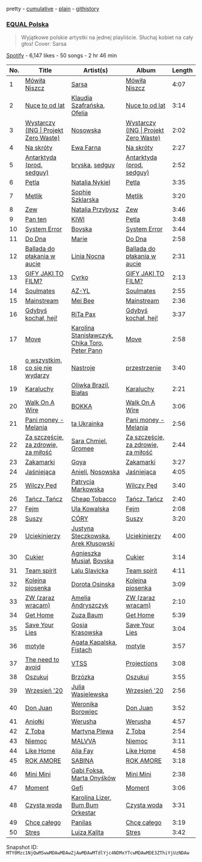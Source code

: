 pretty - [cumulative](/playlists/cumulative/37i9dQZF1DWWsiJMaq2jt5.md) - [plain](/playlists/plain/37i9dQZF1DWWsiJMaq2jt5) - [githistory](https://github.githistory.xyz/mackorone/spotify-playlist-archive/blob/main/playlists/plain/37i9dQZF1DWWsiJMaq2jt5)

### [EQUAL Polska](https://open.spotify.com/playlist/37i9dQZF1DWWsiJMaq2jt5)

> Wyjątkowe polskie artystki na jednej playliście\. Słuchaj kobiet na cały głos! Cover: Sarsa

[Spotify](https://open.spotify.com/user/spotify) - 6,147 likes - 50 songs - 2 hr 46 min

| No. | Title | Artist(s) | Album | Length |
|---|---|---|---|---|
| 1 | [Mówiła Niszcz](https://open.spotify.com/track/6i39OUhqZwu9aDWbf0TPYi) | [Sarsa](https://open.spotify.com/artist/0lKCO7SCRiTCS4ZEU6l1zx) | [Mówiła Niszcz](https://open.spotify.com/album/0zRrWZ00NwJlx8C3LufbSW) | 4:07 |
| 2 | [Nucę to od lat](https://open.spotify.com/track/4pPj5faueYByaemvbKViEA) | [Klaudia Szafrańska](https://open.spotify.com/artist/5KQOO1nMW2y16wX56EDZep), [Ofelia](https://open.spotify.com/artist/0FbccBQBb69lfv4arbt6kX) | [Nucę to od lat](https://open.spotify.com/album/7zgk0fonkCMcxC78y0RzgY) | 3:14 |
| 3 | [Wystarczy \(ING \| Projekt Zero Waste\)](https://open.spotify.com/track/0SKhzClnBWlBL84JHMWfjP) | [Nosowska](https://open.spotify.com/artist/0GykMtlKoc68Hj2jwZLXul) | [Wystarczy \(ING \| Projekt Zero Waste\)](https://open.spotify.com/album/4axRFgPiBDvXQcBrbLcEOU) | 2:02 |
| 4 | [Na skróty](https://open.spotify.com/track/1eD30CVBMjfXnhFTPcNyOn) | [Ewa Farna](https://open.spotify.com/artist/6xajh3A5qhxsNffhhBNntC) | [Na skróty](https://open.spotify.com/album/0RHBRDZZinBgu9n3J28op5) | 2:27 |
| 5 | [Antarktyda \(prod\. sedguy\)](https://open.spotify.com/track/5m09LYwV7dSwkt36aVHJiq) | [bryska](https://open.spotify.com/artist/5I8Y0U8doFLVCsSY88v4Vh), [sedguy](https://open.spotify.com/artist/0dKVhjeQK0F1tqd32emoPf) | [Antarktyda \(prod\. sedguy\)](https://open.spotify.com/album/57amdXj0xAZGNpRYrnt9ti) | 2:52 |
| 6 | [Pętla](https://open.spotify.com/track/3U0RksRf5UWIbNyOZdcDs9) | [Natalia Nykiel](https://open.spotify.com/artist/2f0ffZ1gPxazVKo0TossWj) | [Pętla](https://open.spotify.com/album/56Ltk6jRklV7ELFLFCRyrQ) | 3:35 |
| 7 | [Mętlik](https://open.spotify.com/track/44fKOwxgepvQoL170ffP9F) | [Sophie Szklarska](https://open.spotify.com/artist/09GfElZ8wfFoJyaHNbSaan) | [Mętlik](https://open.spotify.com/album/0FcDuooVZS7mab210eXuZk) | 3:20 |
| 8 | [Zew](https://open.spotify.com/track/1rXTQ8TgC9R6ENxFwXMZyK) | [Natalia Przybysz](https://open.spotify.com/artist/03KLzHVK6la8dVop1iVI5x) | [Zew](https://open.spotify.com/album/6GDQXxPZPfJhi5qrsYkMYS) | 3:46 |
| 9 | [Pan ten](https://open.spotify.com/track/1LdeDUCyrxAIoSzfbqyElX) | [KIWI](https://open.spotify.com/artist/6VQUyaRqUl5BCTJS0cCEki) | [Pętla](https://open.spotify.com/album/5XUJwC1TtVT7xm3Qjtev4I) | 3:48 |
| 10 | [System Error](https://open.spotify.com/track/2CbajDot5yvg55UV5DfwKr) | [Bovska](https://open.spotify.com/artist/4E8L0A5xtDhcMaeBO7p0eg) | [System Error](https://open.spotify.com/album/5SC8reAzbetLsJKWyhHtya) | 3:44 |
| 11 | [Do Dna](https://open.spotify.com/track/2pLWpf39JddZvFr5V3DwOv) | [Marie](https://open.spotify.com/artist/5o7Atiia4I0WLFuN2qAu6M) | [Do Dna](https://open.spotify.com/album/6aOAVeSpgMLmtl061lZthv) | 2:58 |
| 12 | [Ballada do płakania w aucie](https://open.spotify.com/track/63Xif0fhiTj7bNCvMb0Onw) | [Linia Nocna](https://open.spotify.com/artist/6ASsF4ZKpJlpeRF7HarDfe) | [Ballada do płakania w aucie](https://open.spotify.com/album/3wEyIsqtIZHqeDgT5OauTy) | 2:31 |
| 13 | [GIFY JAKI TO FILM?](https://open.spotify.com/track/76r19nflQpxTHdhPekYPsM) | [Cyrko](https://open.spotify.com/artist/5CbbOjtGnLPHyQj6ml7WLL) | [GIFY JAKI TO FILM?](https://open.spotify.com/album/32eBZICFy2CyGQN1S5m1Xp) | 2:13 |
| 14 | [Soulmates](https://open.spotify.com/track/1Gpv1slEPSrrQV5sYGHVHh) | [AZ\-YL](https://open.spotify.com/artist/3QnXWCrjJLdxs8UbRr5qNb) | [Soulmates](https://open.spotify.com/album/0ARG2Q5VsoMSsM5STL2Q1w) | 2:55 |
| 15 | [Mainstream](https://open.spotify.com/track/6lC3zr3ZatgVDt7zkysIQ0) | [Mei Bee](https://open.spotify.com/artist/6MYxeBePETj6Ojx2O5BQhY) | [Mainstream](https://open.spotify.com/album/6hAXTblvzzVPvGEdnEatH7) | 2:36 |
| 16 | [Gdybyś kochał, hej!](https://open.spotify.com/track/2rHgQ2mF8yW0Qk9mav1SoD) | [RiTa Pax](https://open.spotify.com/artist/4aDFcRtPirEhd1sqCd2BUg) | [Gdybyś kochał, hej!](https://open.spotify.com/album/5IfdeRC000Bj4UE5SK647s) | 3:37 |
| 17 | [Move](https://open.spotify.com/track/2Ze9HTvHIgsZYn8ixNC8Gn) | [Karolina Stanisławczyk](https://open.spotify.com/artist/3vgdTroZ4H9ynPQTheek1t), [Chika Toro](https://open.spotify.com/artist/3kKiyuLAcs0JBtHzDTVKF1), [Peter Pann](https://open.spotify.com/artist/5RWzjEjUW2NWpSm00Ieo5X) | [Move](https://open.spotify.com/album/62dioBkatAgWPNSgRPgpQQ) | 2:58 |
| 18 | [o wszystkim, co się nie wydarzy](https://open.spotify.com/track/0tXyQ7j2jPeFtY41kKDEKF) | [Nastroje](https://open.spotify.com/artist/6FWkzWZNuhvxDIK7pklx5h) | [przestrzenie](https://open.spotify.com/album/2azZwTdvRYVGlwbQZZ2170) | 3:40 |
| 19 | [Karaluchy](https://open.spotify.com/track/0B287gCJFWfvoCMs8ZIO1K) | [Oliwka Brazil](https://open.spotify.com/artist/7HhC70MoKQYjd2lnF5Znhs), [Białas](https://open.spotify.com/artist/2ufQfSFDFXfMS7MEMzdGZE) | [Karaluchy](https://open.spotify.com/album/53H8xnW9CjDrAffFVQ6Npt) | 2:21 |
| 20 | [Walk On A Wire](https://open.spotify.com/track/2Oo4YemfnJvkFbFzfFV3u5) | [BOKKA](https://open.spotify.com/artist/6R2e6FSXY9vhgOulV08FO3) | [Walk On A Wire](https://open.spotify.com/album/5zCNJ0ricZzPQr4rcGpHCe) | 3:06 |
| 21 | [Pani money \- Melania](https://open.spotify.com/track/7nIPmHFGHZ4biemUdOBiwf) | [ta Ukrainka](https://open.spotify.com/artist/5kH7ZateqBrrUv6u6snhnp) | [Pani money \- Melania](https://open.spotify.com/album/3yUAWnsKYNU6Ol8dEFHrom) | 2:56 |
| 22 | [Za szczęście, za zdrowie, za miłość](https://open.spotify.com/track/6dl4YHea7Pd5ORhp2sCrkv) | [Sara Chmiel](https://open.spotify.com/artist/57HF3clFmobnP0FmKb4leY), [Gromee](https://open.spotify.com/artist/2oRTLExi1ct74cVtfAwfhV) | [Za szczęście, za zdrowie, za miłość](https://open.spotify.com/album/6HpyEQrE1ZO9j3iPme9O8a) | 2:44 |
| 23 | [Zakamarki](https://open.spotify.com/track/10PxDSwCNr8jbwqPoTmjBV) | [Goya](https://open.spotify.com/artist/3ppWDN3lGw7UOGY7z2EQLB) | [Zakamarki](https://open.spotify.com/album/20mFUUepceflwVeObNLqfA) | 3:27 |
| 24 | [Jaśniejąca](https://open.spotify.com/track/1CAZv6eMHrFq1OEL3IN1R6) | [Anieli](https://open.spotify.com/artist/014XDYJJQpJHyaZyxpJrrB), [Nosowska](https://open.spotify.com/artist/0GykMtlKoc68Hj2jwZLXul) | [Jaśniejąca](https://open.spotify.com/album/22qvjNJPQnZXpccerfePz9) | 4:05 |
| 25 | [Wilczy Pęd](https://open.spotify.com/track/0oArIXRxgTqmnW9ohV16XX) | [Patrycja Markowska](https://open.spotify.com/artist/0Jl6TFKAJR7zIv2kvA1RNf) | [Wilczy Pęd](https://open.spotify.com/album/37weS0DdqywHhqu50GBeX0) | 3:40 |
| 26 | [Tańcz, Tańcz](https://open.spotify.com/track/7AkC2FZ5hz6kucKAbR1rBJ) | [Cheap Tobacco](https://open.spotify.com/artist/15kkqvIcypRQGUiE17Shej) | [Tańcz, Tańcz](https://open.spotify.com/album/1BK1mVmk89lKBc9UH1vbYO) | 2:40 |
| 27 | [Fejm](https://open.spotify.com/track/6RVoAigM59prPTYuVSzBS7) | [Ula Kowalska](https://open.spotify.com/artist/123wQ583hZkCUjHCfTf8Em) | [Fejm](https://open.spotify.com/album/2MhgHGSfAigsitnu9OzMRK) | 2:08 |
| 28 | [Suszy](https://open.spotify.com/track/5iKrAF4cMhFBL483lxTeUL) | [CÓRY](https://open.spotify.com/artist/7FxKK7Xb114Sm9sp5XXDBK) | [Suszy](https://open.spotify.com/album/53Piq9vcLPQnEiAYuGm6cO) | 3:20 |
| 29 | [Uciekinierzy](https://open.spotify.com/track/77NJToZqZfVzbGsne49gmZ) | [Justyna Steczkowska](https://open.spotify.com/artist/4MoS5osilxUivShOUtUoZP), [Arek Kłusowski](https://open.spotify.com/artist/34wHojIYy5Nrua9isD46O6) | [Uciekinierzy](https://open.spotify.com/album/71dQPn25yq0gRoRPhzvtU4) | 4:00 |
| 30 | [Cukier](https://open.spotify.com/track/0HYiBAb71Oh9l945MNPyi4) | [Agnieszka Musiał](https://open.spotify.com/artist/4uOBCZk1MpMzmpOnAtN8qc), [Bovska](https://open.spotify.com/artist/2GwaKRfCPygahdIhCUK5hI) | [Cukier](https://open.spotify.com/album/05r4RikpsNzZYhoOvks1dt) | 3:14 |
| 31 | [Team spirit](https://open.spotify.com/track/3nfBUN7B3JZsWAkC133MQB) | [Lalu Slavicka](https://open.spotify.com/artist/7MO2PbLSyUD1CTKQYBUrYx) | [Team spirit](https://open.spotify.com/album/3bhVKushIWUC0Ile6hUgPs) | 4:11 |
| 32 | [Kolejna piosenka](https://open.spotify.com/track/4izL4LhHVkq1akRPpjZmEn) | [Dorota Osinska](https://open.spotify.com/artist/5c07JJVWsBHz2Sl0NDKyGJ) | [Kolejna piosenka](https://open.spotify.com/album/5ZYR39m6q8428h9csQCH53) | 3:09 |
| 33 | [ZW \(zaraz wracam\)](https://open.spotify.com/track/4QwAFnUPRiuF32bRcr1Duc) | [Amelia Andryszczyk](https://open.spotify.com/artist/58wKaNZ5iuXaeelRtHzEsk) | [ZW \(zaraz wracam\)](https://open.spotify.com/album/2Lj94qF00yZCD06CIzlCrw) | 2:10 |
| 34 | [Get Home](https://open.spotify.com/track/7BumCbOGNGIYzmfYECD0Tp) | [Zuza Baum](https://open.spotify.com/artist/5rE76NUNypiHO6zb9pU6C8) | [Get Home](https://open.spotify.com/album/6yARCQjerqapmR8qF0ReKC) | 5:39 |
| 35 | [Save Your Lies](https://open.spotify.com/track/3NEBNfNCBpmM1HiSMU7dlL) | [Gosia Krasowska](https://open.spotify.com/artist/2mmEEAm6UKAMzqFXG0lCPn) | [Save Your Lies](https://open.spotify.com/album/4vfBqv4iibzJRLmq3baC7c) | 3:04 |
| 36 | [motyle](https://open.spotify.com/track/0XOEv7MRo1e7dPHJnNEYA2) | [Agata Kapalska](https://open.spotify.com/artist/2UlooEXcaN4rgvjdlEMoBp), [Fistach](https://open.spotify.com/artist/0OonhRnVFKTmgsBFS1O1Jj) | [motyle](https://open.spotify.com/album/68yCA7jcUKagbNDOakmAcU) | 3:57 |
| 37 | [The need to avoid](https://open.spotify.com/track/25PIpJMhgUa85Yaz7nvUxV) | [VTSS](https://open.spotify.com/artist/0zo109NM3S7CqHpvlXwqEN) | [Projections](https://open.spotify.com/album/1jLpg42UwBnazMOIgAZtRQ) | 3:08 |
| 38 | [Oszukuj](https://open.spotify.com/track/4WOw59R0IufBsFyQqTbE8V) | [Brzózka](https://open.spotify.com/artist/2EQOrvdE8VhKrUfxsVNAMw) | [Oszukuj](https://open.spotify.com/album/7IinRQIQWRkSxvIJEwCvd4) | 3:55 |
| 39 | [Wrzesień '20](https://open.spotify.com/track/1rIXuF9xfsf0WuTB938K25) | [Julia Wasielewska](https://open.spotify.com/artist/0BbWyb6ZMdisHe03Fy3v7I) | [Wrzesień '20](https://open.spotify.com/album/5SF1Fy0vPb4gjTn0A173Qz) | 2:56 |
| 40 | [Don Juan](https://open.spotify.com/track/7ontaFq4vwSHTquW8VfY2L) | [Weronika Borowiec](https://open.spotify.com/artist/3H7MczsYp9tx6jskw9kodx) | [Don Juan](https://open.spotify.com/album/0ocXEymdrHat4VuSKKA6sr) | 3:52 |
| 41 | [Aniołki](https://open.spotify.com/track/4A2Oe7uUkcJA7Agu4dfiAP) | [Werusha](https://open.spotify.com/artist/38U8GEyJqtJB1a0qCDdiX2) | [Werusha](https://open.spotify.com/album/7Cwd9Y0ImSLRtYiSdEGncI) | 4:57 |
| 42 | [Z Tobą](https://open.spotify.com/track/5P1LJIa579Sq2oBlNuDeTL) | [Martyna Plewa](https://open.spotify.com/artist/0nGGTeEm993GdI7kNui4n7) | [Z Tobą](https://open.spotify.com/album/1H6Vg1PoaFSHOtnCcmW2IZ) | 2:54 |
| 43 | [Niemoc](https://open.spotify.com/track/5qhOFIy30GwiRc1InsRte2) | [MALVVA](https://open.spotify.com/artist/6Xt3O6pF0oGUs0xbiggGqQ) | [Niemoc](https://open.spotify.com/album/1Znsl2eLPpU24Wum6Aghj8) | 3:11 |
| 44 | [Like Home](https://open.spotify.com/track/0esvFqFCnRQyFaP1y6de2p) | [Alia Fay](https://open.spotify.com/artist/592n9jWsXiAHOOQ7OvGrpS) | [Like Home](https://open.spotify.com/album/4Fqf6ATXXxwOkjS8pcC45F) | 4:58 |
| 45 | [ROK AMORE](https://open.spotify.com/track/6EJmcdTX4geQbiTFbAB8fj) | [SABINA](https://open.spotify.com/artist/0iPraaPlcEhdbhEVtaZ598) | [ROK AMORE](https://open.spotify.com/album/7JgNiJMAta9Zu4APhPBFuw) | 3:18 |
| 46 | [Mini Mini](https://open.spotify.com/track/49dqla5hNRm9KgadHPvrwc) | [Gabi Foksa](https://open.spotify.com/artist/1dEenxn13gi0I3ALs3xKZB), [Marta Onyśków](https://open.spotify.com/artist/2Lo7OesJ3glYK6JSuONsxQ) | [Mini Mini](https://open.spotify.com/album/0QJP9kyzfR5jzIpfdkLLjN) | 2:38 |
| 47 | [Moment](https://open.spotify.com/track/43RzkWpe2pWF7aKj5mga6P) | [Gefi](https://open.spotify.com/artist/6ytxvJAHLILmRzsQGRNyP4) | [Moment](https://open.spotify.com/album/3BReEW4DQjCMlJo3Km5SLc) | 3:06 |
| 48 | [Czysta woda](https://open.spotify.com/track/06ImVpFYtf1YJDP0406FoA) | [Karolina Lizer](https://open.spotify.com/artist/1uEER2nSLy5yQqHxi60Xky), [Bum Bum Orkestar](https://open.spotify.com/artist/0mPU1XpweZUITAuZr48Shg) | [Czysta woda](https://open.spotify.com/album/6dMFIRYhvjfrkeeY2IFsFo) | 3:31 |
| 49 | [Chcę całego](https://open.spotify.com/track/5KybbhtZCChwect1OMsmWo) | [Panilas](https://open.spotify.com/artist/50v7wSqTiWk0lHxax89jRa) | [Chcę całego](https://open.spotify.com/album/0Rr97CJKcLL3n5jSNnYVP0) | 3:19 |
| 50 | [Stres](https://open.spotify.com/track/0pXIOutt0pOJn1RijbiPms) | [Luiza Kalita](https://open.spotify.com/artist/2qgWwKDBEU10Rv9Ad1TACj) | [Stres](https://open.spotify.com/album/6h3WtjBtPAghLuH1aqiJJi) | 3:42 |

Snapshot ID: `MTY0Mzc1NjQwMSwwMDAwMDAwZjAwMDAwMTdlYjc4NDMxYTcwMDAwMDE3ZThiYjUzNDAw`